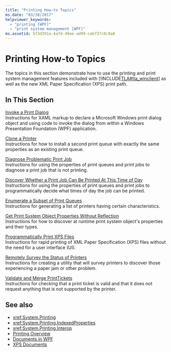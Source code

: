 ```yaml
---
title: "Printing How-to Topics"
ms.date: "03/30/2017"
helpviewer_keywords: 
  - "printing [WPF]"
  - "print system management [WPF]"
ms.assetid: 5f3d391a-4afd-49ee-ad99-ceb737c0c8a8
---
```

# Printing How-to Topics
The topics in this section demonstrate how to use the printing and print system management features included with [!INCLUDE[TLA#tla_winclient](../../../includes/tlasharptla-winclient-md.md)] as well as the new XML Paper Specification (XPS) print path.  
  
## In This Section  
 [Invoke a Print Dialog](how-to-invoke-a-print-dialog.md)  
 Instructions for XAML markup to declare a Microsoft Windows print dialog object and using code to invoke the dialog from within a Windows Presentation Foundation (WPF) application.  
  
 [Clone a Printer](how-to-clone-a-printer.md)  
 Instructions for how to install a second print queue with exactly the same properties as an existing print queue.  
  
 [Diagnose Problematic Print Job](how-to-diagnose-problematic-print-job.md)  
 Instructions for using the properties of print queues and print jobs to diagnose a print job that is not printing.  
  
 [Discover Whether a Print Job Can Be Printed At This Time of Day](how-to-discover-whether-a-print-job-can-be-printed-at-this-time-of-day.md)  
 Instructions for using the properties of print queues and print jobs to programmatically decide what times of day the job can be printed.  
  
 [Enumerate a Subset of Print Queues](how-to-enumerate-a-subset-of-print-queues.md)  
 Instructions for generating a list of printers having certain characteristics.  
  
 [Get Print System Object Properties Without Reflection](how-to-get-print-system-object-properties-without-reflection.md)  
 Instructions for how to discover at runtime print system object's properties and their types.  
  
 [Programmatically Print XPS Files](how-to-programmatically-print-xps-files.md)  
 Instructions for rapid printing of XML Paper Specification (XPS) files without the need for a user interface (UI).  
  
 [Remotely Survey the Status of Printers](how-to-remotely-survey-the-status-of-printers.md)  
 Instructions for creating a utility that will survey printers to discover those experiencing a paper jam or other problem.  
  
 [Validate and Merge PrintTickets](how-to-validate-and-merge-printtickets.md)  
 Instructions for checking that a print ticket is valid and that it does not request anything that is not supported by the printer.  
  
## See also

- <xref:System.Printing>
- <xref:System.Printing.IndexedProperties>
- <xref:System.Printing.Interop>
- [Printing Overview](printing-overview.md)
- [Documents in WPF](documents-in-wpf.md)
- [XPS Documents](/windows/desktop/printdocs/documents)
